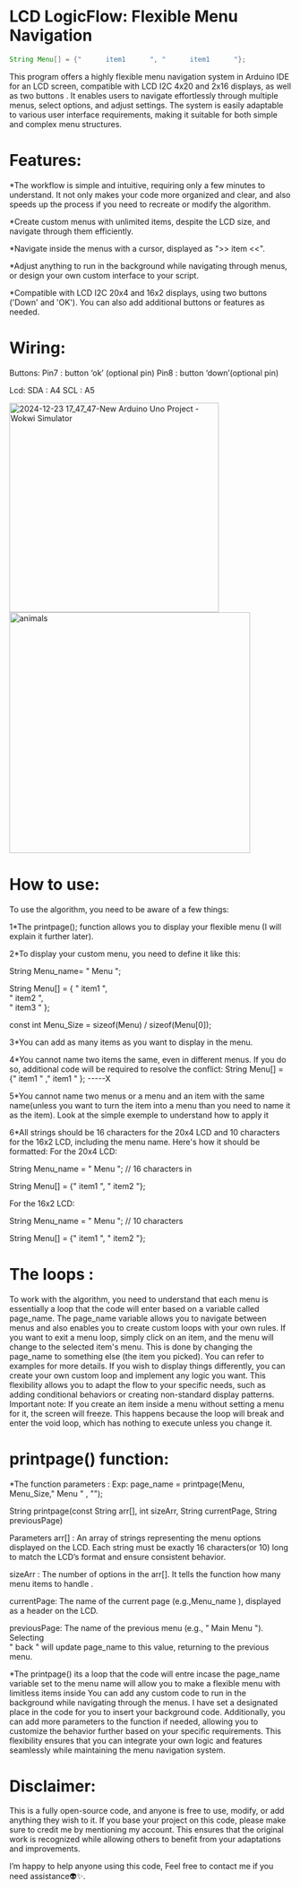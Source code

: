 # LCD LogicFlow: Flexible Menu Navigation

```java
String Menu[] = {"      item1      ", "      item1      "};
```

This program offers a highly flexible menu navigation system in Arduino IDE for an LCD screen, compatible with LCD I2C 4x20 and 2x16 displays, as well as two buttons . It enables users to navigate effortlessly through multiple menus, select options, and adjust settings. The system is easily adaptable to various user interface requirements, making it suitable for both simple and complex menu structures.
# Features:
*The workflow is simple and intuitive, requiring only a few minutes to understand. It not only makes your code more organized and clear, and also speeds up the process if you need to recreate or modify the algorithm.

*Create custom menus with unlimited items, despite the LCD size, and navigate through them efficiently.

*Navigate inside the menus with a cursor, displayed as ">> item <<".

*Adjust anything to run in the background while navigating through menus, or design your own custom interface to your script. 

*Compatible with LCD I2C 20x4 and 16x2 displays, using two buttons ('Down' and 'OK'). You can also add additional buttons or features as needed.

# Wiring:
Buttons:   Pin7 : button ‘ok’ (optional pin)
                Pin8 : button ‘down’(optional pin)
                
Lcd:         SDA : A4
                SCL : A5


<img width="374" alt="2024-12-23 17_47_47-New Arduino Uno Project - Wokwi Simulator" src="https://github.com/user-attachments/assets/be332422-9f39-40fe-8d0a-8511d1f61b60" />

<img width="430" alt="animals" src="https://github.com/user-attachments/assets/1325e98d-0953-4359-b230-3a9698a59896" />


# How to use:
To use the algorithm, you need to be aware of a few things:

1*The printpage(); function allows you to display your flexible menu (I will explain it further later).

2*To display your custom menu, you need to define it like this:

String Menu_name=  "      Menu      ";

String Menu[] = {
"      item1      ",          
  "      item2      ",          
  "      item3      " }; 
  
const int Menu_Size = sizeof(Menu) / sizeof(Menu[0]);

3*You can add as many items as you want to display in the menu.

4*You cannot name two items the same, even in different menus. If you do so, additional code will be required to resolve the conflict:
String Menu[] = {"      item1      " ,"      item1      " };  -----X

5*You cannot name two menus or a menu and an item with the same name(unless you want to turn the item into a menu than you need to name it as the item). Look at the simple exemple to understand how to apply it

6*All strings should be 16 characters for the 20x4 LCD and 10 characters for the 16x2 LCD, including the menu name. Here's how it should be formatted:
For the 20x4 LCD:

String Menu_name = "      Menu      ";  // 16 characters in

String Menu[] = {"      item1      ", "      item2      "}; 

For the 16x2 LCD:

String Menu_name = "   Menu   ";  // 10 characters

String Menu[] = {"   item1   ", "   item2   "}; 

# The loops : 
To work with the algorithm, you need to understand that each menu is essentially a loop that the code will enter based on a variable called page_name.
The page_name variable allows you to navigate between menus and also enables you to create custom loops with your own rules. If you want to exit a menu loop, simply click on an item, and the menu will change to the selected item's menu. This is done by changing the page_name to something else (the item you picked). You can refer to examples for more details. If you wish to display things differently, you can create your own custom loop and implement any logic you want.
This flexibility allows you to adapt the flow to your specific needs, such as adding conditional behaviors or creating non-standard display patterns.
Important note: If you create an item inside a menu without setting a menu for it, the screen will freeze. This happens because the loop will break and enter the void loop, which has nothing to execute unless you change it.



# printpage() function:
*The function parameters : 
Exp: page_name = printpage(Menu, Menu_Size,"      Menu      " , "");

String printpage(const String arr[], int sizeArr, String currentPage, String previousPage)

Parameters arr[] : An array of strings representing the menu options displayed on the LCD. Each string must be exactly 16 characters(or 10) long to match the LCD’s format and ensure consistent behavior.

sizeArr : The number of options in the arr[]. It tells the function how many menu items to handle .

currentPage: The name of the current page (e.g.,Menu_name ), displayed as a header on the LCD.

previousPage: The name of the previous menu (e.g., " Main Menu "). Selecting  
"      back      " will update page_name to this value, returning to the previous menu.


*The printpage() its a loop that the code will entre incase the page_name variable set to the menu name will allow you to make a flexible menu with limitless items inside 
You can add any custom code to run in the background while navigating through the menus. I have set a designated place in the code for you to insert your background code.
Additionally, you can add more parameters to the function if needed, allowing you to customize the behavior further based on your specific requirements. This flexibility ensures that you can integrate your own logic and features seamlessly while maintaining the menu navigation system.


# Disclaimer:

This is a fully open-source code, and anyone is free to use, modify, or add anything they wish to it. If you base your project on this code, please make sure to credit me by mentioning my account. This ensures that the original work is recognized while allowing others to benefit from your adaptations and improvements.

I’m happy to help anyone using this code, Feel free to contact me if you need assistance👽✨. 

